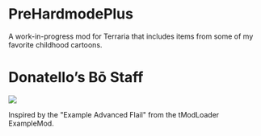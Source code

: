 # PreHardmodePlus
A work-in-progress mod for Terraria that includes items from some of my favorite childhood cartoons.

# Donatello’s Bō Staff
![](https://github.com/miguel-larena/PreHardModePlus/blob/main/BoStaffDemo.gif)

Inspired by the "Example Advanced Flail" from the tModLoader ExampleMod.
